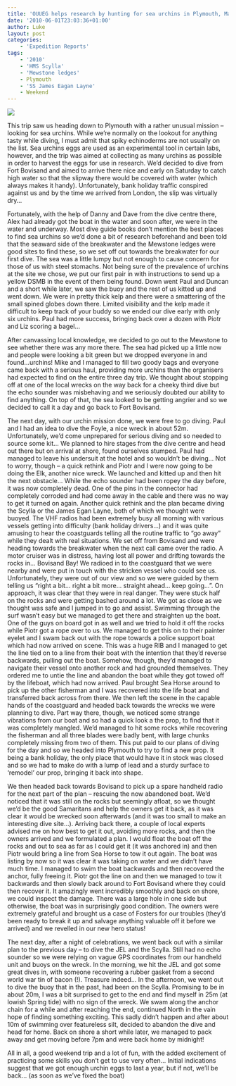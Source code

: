 ```yaml
---
title: 'OUUEG helps research by hunting for sea urchins in Plymouth, May 2010'
date: '2010-06-01T23:03:36+01:00'
author: Luke
layout: post
categories:
    - 'Expedition Reports'
tags:
    - '2010'
    - 'HMS Scylla'
    - 'Mewstone ledges'
    - Plymouth
    - 'SS James Eagan Layne'
    - Weekend
---
```


![](http://ouueg.com/wp-content/uploads/2010/06/Bearb-5150104.jpg)

This trip saw us heading down to Plymouth with a rather unusual mission – looking for sea urchins. While we’re normally on the lookout for anything tasty while diving, I must admit that spiky echinoderms are not usually on the list. Sea urchins eggs are used as an experimental tool in certain labs, however, and the trip was aimed at collecting as many urchins as possible in order to harvest the eggs for use in research. We’d decided to dive from Fort Bovisand and aimed to arrive there nice and early on Saturday to catch high water so that the slipway there would be covered with water (which always makes it handy). Unfortunately, bank holiday traffic conspired against us and by the time we arrived from London, the slip was virtually dry…

Fortunately, with the help of Danny and Dave from the dive centre there, Alex had already got the boat in the water and soon after, we were in the water and underway. Most dive guide books don’t mention the best places to find sea urchins so we’d done a bit of research beforehand and been told that the seaward side of the breakwater and the Mewstone ledges were good sites to find these, so we set off out towards the breakwater for our first dive. The sea was a little lumpy but not enough to cause concern for those of us with steel stomachs. Not being sure of the prevalence of urchins at the site we chose, we put our first pair in with instructions to send up a yellow DSMB in the event of them being found. Down went Paul and Duncan and a short while later, we saw the buoy and the rest of us kitted up and went down. We were in pretty thick kelp and there were a smattering of the small spined globes down there. Limited visibility and the kelp made it difficult to keep track of your buddy so we ended our dive early with only six urchins. Paul had more success, bringing back over a dozen with Piotr and Liz scoring a bagel…

After canvassing local knowledge, we decided to go out to the Mewstone to see whether there was any more there. The sea had picked up a little now and people were looking a bit green but we dropped everyone in and found…urchins! Mike and I managed to fill two goody bags and everyone came back with a serious haul, providing more urchins than the organisers had expected to find on the entire three day trip. We thought about stopping off at one of the local wrecks on the way back for a cheeky third dive but the echo sounder was misbehaving and we seriously doubted our ability to find anything. On top of that, the sea looked to be getting angrier and so we decided to call it a day and go back to Fort Bovisand.

The next day, with our urchin mission done, we were free to go diving. Paul and I had an idea to dive the Foyle, a nice wreck in about 52m. Unfortunately, we’d come unprepared for serious diving and so needed to source some kit… We planned to hire stages from the dive centre and head out there but on arrival at shore, found ourselves stumped. Paul had managed to leave his undersuit at the hotel and so wouldn’t be diving… Not to worry, though – a quick rethink and Piotr and I were now going to be doing the Elk, another nice wreck. We launched and kitted up and then hit the next obstacle… While the echo sounder had been ropey the day before, it was now completely dead. One of the pins in the connector had completely corroded and had come away in the cable and there was no way to get it turned on again. Another quick rethink and the plan became diving the Scylla or the James Egan Layne, both of which we thought were buoyed. The VHF radios had been extremely busy all morning with various vessels getting into difficulty (bank holiday drivers…) and it was quite amusing to hear the coastguards telling all the routine traffic to “go away” while they dealt with real situations. We set off from Bovisand and were heading towards the breakwater when the next call came over the radio. A motor cruiser was in distress, having lost all power and drifting towards the rocks in… Bovisand Bay! We radioed in to the coastguard that we were nearby and were put in touch with the stricken vessel who could see us. Unfortunately, they were out of our view and so we were guided by them telling us “right a bit… right a bit more… straight ahead… keep going…”. On approach, it was clear that they were in real danger. They were stuck half on the rocks and were getting bashed around a lot. We got as close as we thought was safe and I jumped in to go and assist. Swimming through the surf wasn’t easy but we managed to get there and straighten up the boat. One of the guys on board got in as well and we tried to hold it off the rocks while Piotr got a rope over to us. We managed to get this on to their painter eyelet and I swam back out with the rope towards a police support boat which had now arrived on scene. This was a huge RIB and I managed to get the line tied on to a line from their boat with the intention that they’d reverse backwards, pulling out the boat. Somehow, though, they’d managed to navigate their vessel onto another rock and had grounded themselves. They ordered me to untie the line and abandon the boat while they got towed off by the lifeboat, which had now arrived. Paul brought Sea Horse around to pick up the other fisherman and I was recovered into the life boat and transferred back across from there. We then left the scene in the capable hands of the coastguard and headed back towards the wrecks we were planning to dive. Part way there, though, we noticed some strange vibrations from our boat and so had a quick look a the prop, to find that it was completely mangled. We’d managed to hit some rocks while recovering the fisherman and all three blades were badly bent, with large chunks completely missing from two of them. This put paid to our plans of diving for the day and so we headed into Plymouth to try to find a new prop. It being a bank holiday, the only place that would have it in stock was closed and so we had to make do with a lump of lead and a sturdy surface to ‘remodel’ our prop, bringing it back into shape.

We then headed back towards Bovisand to pick up a spare handheld radio for the next part of the plan – rescuing the now abandoned boat. We’d noticed that it was still on the rocks but seemingly afloat, so we thought we’d be the good Samaritans and help the owners get it back, as it was clear it would be wrecked soon afterwards (and it was too small to make an interesting dive site…). Arriving back there, a couple of local experts advised me on how best to get it out, avoiding more rocks, and then the owners arrived and we formulated a plan. I would float the boat off the rocks and out to sea as far as I could get it (it was anchored in) and then Piotr would bring a line from Sea Horse to tow it out again. The boat was listing by now so it was clear it was taking on water and we didn’t have much time. I managed to swim the boat backwards and then recovered the anchor, fully freeing it. Piotr got the line on and then we managed to tow it backwards and then slowly back around to Fort Bovisand where they could then recover it. It amazingly went incredibly smoothly and back on shore, we could inspect the damage. There was a large hole in one side but otherwise, the boat was in surprisingly good condition. The owners were extremely grateful and brought us a case of Fosters for our troubles (they’d been ready to break it up and salvage anything valuable off it before we arrived) and we revelled in our new hero status!

The next day, after a night of celebrations, we went back out with a similar plan to the previous day – to dive the JEL and the Scylla. Still had no echo sounder so we were relying on vague GPS coordinates from our handheld unit and buoys on the wreck. In the morning, we hit the JEL and got some great dives in, with someone recovering a rubber gasket from a second world war tin of bacon (!). Treasure indeed… In the afternoon, we went out to dive the buoy that in the past, had been on the Scylla. Promising to be in about 20m, I was a bit surprised to get to the end and find myself in 25m (at lowish Spring tide) with no sign of the wreck. We swam along the anchor chain for a while and after reaching the end, continued North in the vain hope of finding something exciting. This sadly didn’t happen and after about 10m of swimming over featureless silt, decided to abandon the dive and head for home. Back on shore a short while later, we managed to pack away and get moving before 7pm and were back home by midnight!

All in all, a good weekend trip and a lot of fun, with the added excitement of practicing some skills you don’t get to use very often… Initial indications suggest that we got enough urchin eggs to last a year, but if not, we’ll be back… (as soon as we’ve fixed the boat)
